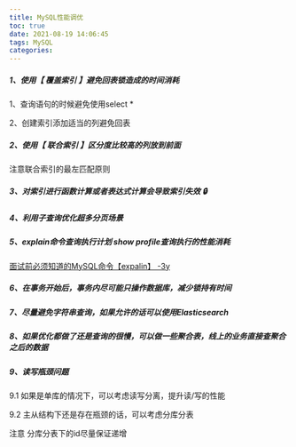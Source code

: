 ```yaml
---
title: MySQL性能调优
toc: true
date: 2021-08-19 14:06:45
tags: MySQL
categories:
---
```




##### 1、使用【 覆盖索引 】避免回表锁造成的时间消耗

1、查询语句的时候避免使用select * 

2、创建索引添加适当的列避免回表



##### 2、使用【 联合索引 】区分度比较高的列放到前面

注意联合索引的最左匹配原则



##### 3、对索引进行函数计算或者表达式计算会导致索引失效 🔒

##### 4、利用子查询优化超多分页场景

##### 5、explain命令查询执行计划 show profile查询执行的性能消耗

[面试前必须知道的MySQL命令【expalin】 -3y](https://mp.weixin.qq.com/s?__biz=MzI4Njg5MDA5NA==&mid=2247484461&idx=2&sn=5469534e2f370aba86c3a24a2ff52b70&chksm=ebd7452cdca0cc3ad456d695a78f48e72c245f85b4afb210fb7b62218e89785d964d72ec4891&token=620000779&lang=zh_CN&scene=21###wechat_redirect)

##### 6、在事务开始后，事务内尽可能只操作数据库，减少锁持有时间

##### 7、尽量避免字符串查询，如果允许的话可以使用Elasticsearch

##### 8、如果优化都做了还是查询的很慢，可以做一些聚合表，线上的业务直接查聚合之后的数据

##### 9、读写瓶颈问题

9.1 如果是单库的情况下，可以考虑读写分离，提升读/写的性能

9.2 主从结构下还是存在瓶颈的话，可以考虑分库分表

注意 分库分表下的id尽量保证递增

 


